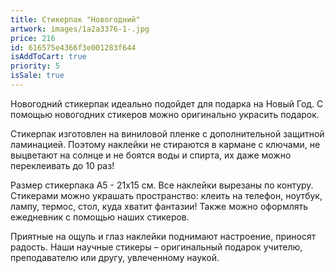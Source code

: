 ```yaml
---
title: Стикерпак "Новогодний"
artwork: images/1a2a3376-1-.jpg
price: 216
id: 616575e4366f3e001283f644
isAddToCart: true
priority: 5
isSale: true
---
```


Новогодний стикерпак идеально подойдет для подарка на Новый Год. С помощью новогодних стикеров можно оригинально украсить подарок.

Стикерпак изготовлен на виниловой пленке с дополнительной защитной ламинацией. Поэтому наклейки не стираются в кармане с ключами, не выцветают на солнце и не боятся воды и спирта, их даже можно переклеивать до 10 раз!

Размер стикерпака А5 - 21х15 см. Все наклейки вырезаны по контуру. Стикерами можно украшать пространство: клеить на телефон, ноутбук, лампу, термос, стол, куда хватит фантазии! Также можно оформлять ежедневник с помощью наших стикеров.

Приятные на ощупь и глаз наклейки поднимают настроение, приносят радость. Наши научные стикеры – оригинальный подарок учителю, преподавателю или другу, увлеченному наукой.
